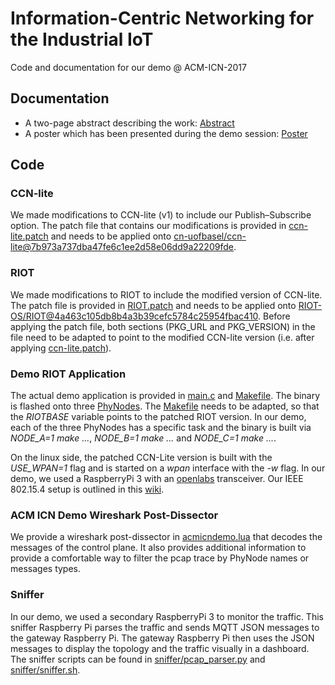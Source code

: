 # Information-Centric Networking for the Industrial IoT
Code and documentation for our demo @ ACM-ICN-2017

## Documentation
- A two-page abstract describing the work:
[Abstract](https://inet.haw-hamburg.de/papers/gkslp-inii-17.pdf)
- A poster which has been presented during the demo session:
[Poster](ACM-ICN-17_Poster.pdf)

## Code

### CCN-lite
We made modifications to CCN-lite (v1) to include our Publish–Subscribe option.
The patch file that contains our modifications is provided in [ccn-lite.patch](ccn-lite.patch)
and needs to be applied onto [cn-uofbasel/ccn-lite@7b973a737dba47fe6c1ee2d58e06dd9a22209fde](https://github.com/cn-uofbasel/ccn-lite/commit/7b973a737dba47fe6c1ee2d58e06dd9a22209fde).

### RIOT
We made modifications to RIOT to include the modified version of CCN-lite.
The patch file is provided in [RIOT.patch](RIOT.patch) and needs to be applied onto
[RIOT-OS/RIOT@4a463c105db8b4a3b39cefc5784c25954fbac410](https://github.com/RIOT-OS/RIOT/commit/4a463c105db8b4a3b39cefc5784c25954fbac410).
Before applying the patch file, both sections (PKG\_URL and PKG\_VERSION) in
the file need to be adapted to point to the modified CCN-lite version (i.e. after applying [ccn-lite.patch](ccn-lite.patch)).

### Demo RIOT Application
The actual demo application is provided in [main.c](main.c) and [Makefile](Makefile).
The binary is flashed onto three [PhyNodes](https://github.com/RIOT-OS/RIOT/wiki/Board:-Phytec-phyWAVE-KW22).
The [Makefile](Makefile) needs to be adapted, so that the *RIOTBASE* variable points to
the patched RIOT version. In our demo, each of the three PhyNodes has a specific task
and the binary is built via *NODE_A=1 make ...*, *NODE_B=1 make ...* and *NODE_C=1 make ...*.

On the linux side, the patched CCN-Lite version is built with the *USE_WPAN=1* flag
and is started on a *wpan* interface with the *-w* flag.
In our demo, we used a RaspberryPi 3 with an [openlabs](http://openlabs.co/OSHW/Raspberry-Pi-802.15.4-radio) transceiver.
Our IEEE 802.15.4 setup is outlined in this [wiki](https://github.com/RIOT-Makers/wpan-raspbian/wiki/Create-a-generic-Raspbian-image-with-6LoWPAN-support).

### ACM ICN Demo Wireshark Post-Dissector
We provide a wireshark post-dissector in [acmicndemo.lua](acmicndemo.lua) that
decodes the messages of the control plane. It also provides additional information
to provide a comfortable way to filter the pcap trace by PhyNode names or messages types.

### Sniffer
In our demo, we used a secondary RaspberryPi 3 to monitor the traffic. This sniffer
Raspberry Pi parses the traffic and sends MQTT JSON messages to the gateway Raspberry Pi.
The gateway Raspberry Pi then uses the JSON messages to display the topology and the traffic
visually in a dashboard. The sniffer scripts can be found in [sniffer/pcap_parser.py](sniffer/pcap_parser.py) and [sniffer/sniffer.sh](sniffer/sniffer.sh).
